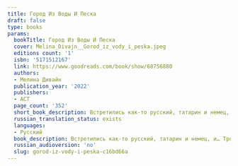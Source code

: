 ```yaml
---
title: Город Из Воды И Песка
draft: false
type: books
params:
  bookTitle: Город Из Воды И Песка
  cover: Melina_Divajn__Gorod_iz_vody_i_peska.jpeg
  editions count: '1'
  isbn: '5171512167'
  link: https://www.goodreads.com/book/show/68756880
  authors:
  - Мелина Дивайн
  publication_year: '2022'
  publishers:
  - АСТ
  page_count: '352'
  short_book_description: Встретились как-то русский, татарин и немец, и… Трое мужчин на грани нервного срыва и один юноша, которого никто никак не может увидеть. Общее одно – они одиноки.
  russian_translation_status: exists
  languages:
  - Русский
  book_description: Встретились как-то русский, татарин и немец, и… Трое мужчин на грани нервного срыва и один юноша, которого никто никак не может увидеть. Общее одно – они одиноки. У каждого своя история поисков счастья и второй половинки. Будет непросто. Будет много секса. Порой будет непонятно и больно. Порой будет весело и легко. Друзья всегда поддержат, но есть вещи, которые человек может сделать только сам. Если тот, кто нужен тебе, как воздух, недоступен? Если у тебя есть только голос, в который ты влюблён? Только ты сможешь сломать стену, разделяющую вас. Любовь стоит того, чтобы ломать стены и возводить мосты. Или целые города, пусть даже из воды и песка.
  russian_audioversion: 'no'
  slug: gorod-iz-vody-i-peska-c16bd66a
---
```

